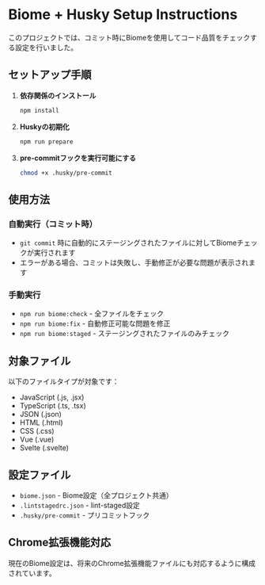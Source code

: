 # Biome + Husky Setup Instructions

このプロジェクトでは、コミット時にBiomeを使用してコード品質をチェックする設定を行いました。

## セットアップ手順

1. **依存関係のインストール**
   ```bash
   npm install
   ```

2. **Huskyの初期化**
   ```bash
   npm run prepare
   ```

3. **pre-commitフックを実行可能にする**
   ```bash
   chmod +x .husky/pre-commit
   ```

## 使用方法

### 自動実行（コミット時）
- `git commit` 時に自動的にステージングされたファイルに対してBiomeチェックが実行されます
- エラーがある場合、コミットは失敗し、手動修正が必要な問題が表示されます

### 手動実行
- `npm run biome:check` - 全ファイルをチェック
- `npm run biome:fix` - 自動修正可能な問題を修正
- `npm run biome:staged` - ステージングされたファイルのみチェック

## 対象ファイル

以下のファイルタイプが対象です：
- JavaScript (.js, .jsx)
- TypeScript (.ts, .tsx)
- JSON (.json)
- HTML (.html)
- CSS (.css)
- Vue (.vue)
- Svelte (.svelte)

## 設定ファイル

- `biome.json` - Biome設定（全プロジェクト共通）
- `.lintstagedrc.json` - lint-staged設定
- `.husky/pre-commit` - プリコミットフック

## Chrome拡張機能対応

現在のBiome設定は、将来のChrome拡張機能ファイルにも対応するように構成されています。